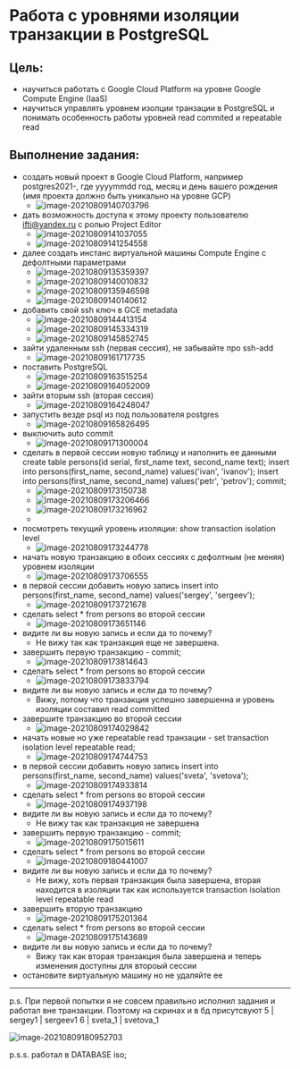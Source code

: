 # Работа с уровнями изоляции транзакции в PostgreSQL

## Цель:

- научиться работать с Google Cloud Platform на уровне Google Compute Engine (IaaS)
- научиться управлять уровнем изолции транзации в PostgreSQL и понимать особенность работы уровней read commited и repeatable read

## Выполнение задания:

- создать новый проект в Google Cloud Platform, например postgres2021-, где yyyymmdd год, месяц и день вашего рождения (имя проекта должно быть уникально на уровне GCP) 
  - ![image-20210809140703796](2%20-%20SQL%20%D0%B8%20%D1%80%D0%B5%D0%BB%D1%8F%D1%86%D0%B8%D0%BE%D0%BD%D0%BD%D1%8B%D0%B5%20%D0%A1%D0%A3%D0%91%D0%94.%20%D0%92%D0%B2%D0%B5%D0%B4%D0%B5%D0%BD%D0%B8%D0%B5%20%D0%B2%20PostgreSQL.assets/image-20210809140703796.png)
- дать возможность доступа к этому проекту пользователю [ifti@yandex.ru](mailto:ifti@yandex.ru) с ролью Project Editor
  - ![image-20210809141037055](2%20-%20SQL%20%D0%B8%20%D1%80%D0%B5%D0%BB%D1%8F%D1%86%D0%B8%D0%BE%D0%BD%D0%BD%D1%8B%D0%B5%20%D0%A1%D0%A3%D0%91%D0%94.%20%D0%92%D0%B2%D0%B5%D0%B4%D0%B5%D0%BD%D0%B8%D0%B5%20%D0%B2%20PostgreSQL.assets/image-20210809141037055.png)
  - ![image-20210809141254558](2%20-%20SQL%20%D0%B8%20%D1%80%D0%B5%D0%BB%D1%8F%D1%86%D0%B8%D0%BE%D0%BD%D0%BD%D1%8B%D0%B5%20%D0%A1%D0%A3%D0%91%D0%94.%20%D0%92%D0%B2%D0%B5%D0%B4%D0%B5%D0%BD%D0%B8%D0%B5%20%D0%B2%20PostgreSQL.assets/image-20210809141254558.png)
- далее создать инстанс виртуальной машины Compute Engine с дефолтными параметрами
  - ![image-20210809135359397](2%20-%20SQL%20%D0%B8%20%D1%80%D0%B5%D0%BB%D1%8F%D1%86%D0%B8%D0%BE%D0%BD%D0%BD%D1%8B%D0%B5%20%D0%A1%D0%A3%D0%91%D0%94.%20%D0%92%D0%B2%D0%B5%D0%B4%D0%B5%D0%BD%D0%B8%D0%B5%20%D0%B2%20PostgreSQL.assets/image-20210809135359397.png)
  - ![image-20210809140010832](2%20-%20SQL%20%D0%B8%20%D1%80%D0%B5%D0%BB%D1%8F%D1%86%D0%B8%D0%BE%D0%BD%D0%BD%D1%8B%D0%B5%20%D0%A1%D0%A3%D0%91%D0%94.%20%D0%92%D0%B2%D0%B5%D0%B4%D0%B5%D0%BD%D0%B8%D0%B5%20%D0%B2%20PostgreSQL.assets/image-20210809140010832.png)
  - ![image-20210809135946598](2%20-%20SQL%20%D0%B8%20%D1%80%D0%B5%D0%BB%D1%8F%D1%86%D0%B8%D0%BE%D0%BD%D0%BD%D1%8B%D0%B5%20%D0%A1%D0%A3%D0%91%D0%94.%20%D0%92%D0%B2%D0%B5%D0%B4%D0%B5%D0%BD%D0%B8%D0%B5%20%D0%B2%20PostgreSQL.assets/image-20210809135946598.png)
  - ![image-20210809140140612](2%20-%20SQL%20%D0%B8%20%D1%80%D0%B5%D0%BB%D1%8F%D1%86%D0%B8%D0%BE%D0%BD%D0%BD%D1%8B%D0%B5%20%D0%A1%D0%A3%D0%91%D0%94.%20%D0%92%D0%B2%D0%B5%D0%B4%D0%B5%D0%BD%D0%B8%D0%B5%20%D0%B2%20PostgreSQL.assets/image-20210809140140612.png)
- добавить свой ssh ключ в GCE metadata
  - ![image-20210809144413154](2%20-%20SQL%20%D0%B8%20%D1%80%D0%B5%D0%BB%D1%8F%D1%86%D0%B8%D0%BE%D0%BD%D0%BD%D1%8B%D0%B5%20%D0%A1%D0%A3%D0%91%D0%94.%20%D0%92%D0%B2%D0%B5%D0%B4%D0%B5%D0%BD%D0%B8%D0%B5%20%D0%B2%20PostgreSQL.assets/image-20210809144413154.png)
  - ![image-20210809145334319](2%20-%20SQL%20%D0%B8%20%D1%80%D0%B5%D0%BB%D1%8F%D1%86%D0%B8%D0%BE%D0%BD%D0%BD%D1%8B%D0%B5%20%D0%A1%D0%A3%D0%91%D0%94.%20%D0%92%D0%B2%D0%B5%D0%B4%D0%B5%D0%BD%D0%B8%D0%B5%20%D0%B2%20PostgreSQL.assets/image-20210809145334319.png)
  - ![image-20210809145852745](2%20-%20SQL%20%D0%B8%20%D1%80%D0%B5%D0%BB%D1%8F%D1%86%D0%B8%D0%BE%D0%BD%D0%BD%D1%8B%D0%B5%20%D0%A1%D0%A3%D0%91%D0%94.%20%D0%92%D0%B2%D0%B5%D0%B4%D0%B5%D0%BD%D0%B8%D0%B5%20%D0%B2%20PostgreSQL.assets/image-20210809145852745.png)
- зайти удаленным ssh (первая сессия), не забывайте про ssh-add
  - ![image-20210809161717735](2%20-%20SQL%20%D0%B8%20%D1%80%D0%B5%D0%BB%D1%8F%D1%86%D0%B8%D0%BE%D0%BD%D0%BD%D1%8B%D0%B5%20%D0%A1%D0%A3%D0%91%D0%94.%20%D0%92%D0%B2%D0%B5%D0%B4%D0%B5%D0%BD%D0%B8%D0%B5%20%D0%B2%20PostgreSQL.assets/image-20210809161717735.png)
- поставить PostgreSQL
  - ![image-20210809163515254](2%20-%20SQL%20%D0%B8%20%D1%80%D0%B5%D0%BB%D1%8F%D1%86%D0%B8%D0%BE%D0%BD%D0%BD%D1%8B%D0%B5%20%D0%A1%D0%A3%D0%91%D0%94.%20%D0%92%D0%B2%D0%B5%D0%B4%D0%B5%D0%BD%D0%B8%D0%B5%20%D0%B2%20PostgreSQL.assets/image-20210809163515254.png)
  - ![image-20210809164052009](2%20-%20SQL%20%D0%B8%20%D1%80%D0%B5%D0%BB%D1%8F%D1%86%D0%B8%D0%BE%D0%BD%D0%BD%D1%8B%D0%B5%20%D0%A1%D0%A3%D0%91%D0%94.%20%D0%92%D0%B2%D0%B5%D0%B4%D0%B5%D0%BD%D0%B8%D0%B5%20%D0%B2%20PostgreSQL.assets/image-20210809164052009.png)
- зайти вторым ssh (вторая сессия)
  - ![image-20210809164248047](2%20-%20SQL%20%D0%B8%20%D1%80%D0%B5%D0%BB%D1%8F%D1%86%D0%B8%D0%BE%D0%BD%D0%BD%D1%8B%D0%B5%20%D0%A1%D0%A3%D0%91%D0%94.%20%D0%92%D0%B2%D0%B5%D0%B4%D0%B5%D0%BD%D0%B8%D0%B5%20%D0%B2%20PostgreSQL.assets/image-20210809164248047.png)
- запустить везде psql из под пользователя postgres
  - ![image-20210809165826495](2%20-%20SQL%20%D0%B8%20%D1%80%D0%B5%D0%BB%D1%8F%D1%86%D0%B8%D0%BE%D0%BD%D0%BD%D1%8B%D0%B5%20%D0%A1%D0%A3%D0%91%D0%94.%20%D0%92%D0%B2%D0%B5%D0%B4%D0%B5%D0%BD%D0%B8%D0%B5%20%D0%B2%20PostgreSQL.assets/image-20210809165826495.png)
- выключить auto commit
  - ![image-20210809171300004](2%20-%20SQL%20%D0%B8%20%D1%80%D0%B5%D0%BB%D1%8F%D1%86%D0%B8%D0%BE%D0%BD%D0%BD%D1%8B%D0%B5%20%D0%A1%D0%A3%D0%91%D0%94.%20%D0%92%D0%B2%D0%B5%D0%B4%D0%B5%D0%BD%D0%B8%D0%B5%20%D0%B2%20PostgreSQL.assets/image-20210809171300004-16285147837051.png)
- сделать в первой сессии новую таблицу и наполнить ее данными create table persons(id serial, first_name text, second_name text); insert into persons(first_name, second_name) values('ivan', 'ivanov'); insert into persons(first_name, second_name) values('petr', 'petrov'); commit;
  - ![image-20210809173150738](2%20-%20SQL%20%D0%B8%20%D1%80%D0%B5%D0%BB%D1%8F%D1%86%D0%B8%D0%BE%D0%BD%D0%BD%D1%8B%D0%B5%20%D0%A1%D0%A3%D0%91%D0%94.%20%D0%92%D0%B2%D0%B5%D0%B4%D0%B5%D0%BD%D0%B8%D0%B5%20%D0%B2%20PostgreSQL.assets/image-20210809173150738.png)
  - ![image-20210809173206466](2%20-%20SQL%20%D0%B8%20%D1%80%D0%B5%D0%BB%D1%8F%D1%86%D0%B8%D0%BE%D0%BD%D0%BD%D1%8B%D0%B5%20%D0%A1%D0%A3%D0%91%D0%94.%20%D0%92%D0%B2%D0%B5%D0%B4%D0%B5%D0%BD%D0%B8%D0%B5%20%D0%B2%20PostgreSQL.assets/image-20210809173206466.png)
  - ![image-20210809173216962](2%20-%20SQL%20%D0%B8%20%D1%80%D0%B5%D0%BB%D1%8F%D1%86%D0%B8%D0%BE%D0%BD%D0%BD%D1%8B%D0%B5%20%D0%A1%D0%A3%D0%91%D0%94.%20%D0%92%D0%B2%D0%B5%D0%B4%D0%B5%D0%BD%D0%B8%D0%B5%20%D0%B2%20PostgreSQL.assets/image-20210809173216962.png)
  - 
- посмотреть текущий уровень изоляции: show transaction isolation level
  - ![image-20210809173244778](2%20-%20SQL%20%D0%B8%20%D1%80%D0%B5%D0%BB%D1%8F%D1%86%D0%B8%D0%BE%D0%BD%D0%BD%D1%8B%D0%B5%20%D0%A1%D0%A3%D0%91%D0%94.%20%D0%92%D0%B2%D0%B5%D0%B4%D0%B5%D0%BD%D0%B8%D0%B5%20%D0%B2%20PostgreSQL.assets/image-20210809173244778.png)
- начать новую транзакцию в обоих сессиях с дефолтным (не меняя) уровнем изоляции
  - ![image-20210809173706555](2%20-%20SQL%20%D0%B8%20%D1%80%D0%B5%D0%BB%D1%8F%D1%86%D0%B8%D0%BE%D0%BD%D0%BD%D1%8B%D0%B5%20%D0%A1%D0%A3%D0%91%D0%94.%20%D0%92%D0%B2%D0%B5%D0%B4%D0%B5%D0%BD%D0%B8%D0%B5%20%D0%B2%20PostgreSQL.assets/image-20210809173706555.png)
- в первой сессии добавить новую запись insert into persons(first_name, second_name) values('sergey', 'sergeev');
  - ![image-20210809173721678](2%20-%20SQL%20%D0%B8%20%D1%80%D0%B5%D0%BB%D1%8F%D1%86%D0%B8%D0%BE%D0%BD%D0%BD%D1%8B%D0%B5%20%D0%A1%D0%A3%D0%91%D0%94.%20%D0%92%D0%B2%D0%B5%D0%B4%D0%B5%D0%BD%D0%B8%D0%B5%20%D0%B2%20PostgreSQL.assets/image-20210809173721678.png)
- сделать select * from persons во второй сессии
  - ![image-20210809173651146](2%20-%20SQL%20%D0%B8%20%D1%80%D0%B5%D0%BB%D1%8F%D1%86%D0%B8%D0%BE%D0%BD%D0%BD%D1%8B%D0%B5%20%D0%A1%D0%A3%D0%91%D0%94.%20%D0%92%D0%B2%D0%B5%D0%B4%D0%B5%D0%BD%D0%B8%D0%B5%20%D0%B2%20PostgreSQL.assets/image-20210809173651146.png)
- видите ли вы новую запись и если да то почему?
  - Не вижу так как транзакция еще не завершена.
- завершить первую транзакцию - commit;
  - ![image-20210809173814643](2%20-%20SQL%20%D0%B8%20%D1%80%D0%B5%D0%BB%D1%8F%D1%86%D0%B8%D0%BE%D0%BD%D0%BD%D1%8B%D0%B5%20%D0%A1%D0%A3%D0%91%D0%94.%20%D0%92%D0%B2%D0%B5%D0%B4%D0%B5%D0%BD%D0%B8%D0%B5%20%D0%B2%20PostgreSQL.assets/image-20210809173814643.png)
- сделать select * from persons во второй сессии
  - ![image-20210809173833794](2%20-%20SQL%20%D0%B8%20%D1%80%D0%B5%D0%BB%D1%8F%D1%86%D0%B8%D0%BE%D0%BD%D0%BD%D1%8B%D0%B5%20%D0%A1%D0%A3%D0%91%D0%94.%20%D0%92%D0%B2%D0%B5%D0%B4%D0%B5%D0%BD%D0%B8%D0%B5%20%D0%B2%20PostgreSQL.assets/image-20210809173833794.png)
- видите ли вы новую запись и если да то почему?
  - Вижу, потому что транзакция успешно завершенна и уровень изоляции составил read committed
- завершите транзакцию во второй сессии
  - ![image-20210809174029842](2%20-%20SQL%20%D0%B8%20%D1%80%D0%B5%D0%BB%D1%8F%D1%86%D0%B8%D0%BE%D0%BD%D0%BD%D1%8B%D0%B5%20%D0%A1%D0%A3%D0%91%D0%94.%20%D0%92%D0%B2%D0%B5%D0%B4%D0%B5%D0%BD%D0%B8%D0%B5%20%D0%B2%20PostgreSQL.assets/image-20210809174029842.png)
- начать новые но уже repeatable read транзации - set transaction isolation level repeatable read;
  - ![image-20210809174744753](2%20-%20SQL%20%D0%B8%20%D1%80%D0%B5%D0%BB%D1%8F%D1%86%D0%B8%D0%BE%D0%BD%D0%BD%D1%8B%D0%B5%20%D0%A1%D0%A3%D0%91%D0%94.%20%D0%92%D0%B2%D0%B5%D0%B4%D0%B5%D0%BD%D0%B8%D0%B5%20%D0%B2%20PostgreSQL.assets/image-20210809174744753.png)
- в первой сессии добавить новую запись insert into persons(first_name, second_name) values('sveta', 'svetova');
  - ![image-20210809174933814](2%20-%20SQL%20%D0%B8%20%D1%80%D0%B5%D0%BB%D1%8F%D1%86%D0%B8%D0%BE%D0%BD%D0%BD%D1%8B%D0%B5%20%D0%A1%D0%A3%D0%91%D0%94.%20%D0%92%D0%B2%D0%B5%D0%B4%D0%B5%D0%BD%D0%B8%D0%B5%20%D0%B2%20PostgreSQL.assets/image-20210809174933814.png)
- сделать select * from persons во второй сессии
  - ![image-20210809174937198](2%20-%20SQL%20%D0%B8%20%D1%80%D0%B5%D0%BB%D1%8F%D1%86%D0%B8%D0%BE%D0%BD%D0%BD%D1%8B%D0%B5%20%D0%A1%D0%A3%D0%91%D0%94.%20%D0%92%D0%B2%D0%B5%D0%B4%D0%B5%D0%BD%D0%B8%D0%B5%20%D0%B2%20PostgreSQL.assets/image-20210809174937198.png)
- видите ли вы новую запись и если да то почему?
  - Не вижу так как транзакция не завершена
- завершить первую транзакцию - commit;
  - ![image-20210809175015611](2%20-%20SQL%20%D0%B8%20%D1%80%D0%B5%D0%BB%D1%8F%D1%86%D0%B8%D0%BE%D0%BD%D0%BD%D1%8B%D0%B5%20%D0%A1%D0%A3%D0%91%D0%94.%20%D0%92%D0%B2%D0%B5%D0%B4%D0%B5%D0%BD%D0%B8%D0%B5%20%D0%B2%20PostgreSQL.assets/image-20210809175015611.png)
- сделать select * from persons во второй сессии
  - ![image-20210809180441007](2%20-%20SQL%20%D0%B8%20%D1%80%D0%B5%D0%BB%D1%8F%D1%86%D0%B8%D0%BE%D0%BD%D0%BD%D1%8B%D0%B5%20%D0%A1%D0%A3%D0%91%D0%94.%20%D0%92%D0%B2%D0%B5%D0%B4%D0%B5%D0%BD%D0%B8%D0%B5%20%D0%B2%20PostgreSQL.assets/image-20210809180441007.png)
- видите ли вы новую запись и если да то почему?
  - Не вижу, хоть первая транзакция была завершена, вторая находится в изоляции так как используется transaction isolation level repeatable read 
- завершить вторую транзакцию
  - ![image-20210809175201364](2%20-%20SQL%20%D0%B8%20%D1%80%D0%B5%D0%BB%D1%8F%D1%86%D0%B8%D0%BE%D0%BD%D0%BD%D1%8B%D0%B5%20%D0%A1%D0%A3%D0%91%D0%94.%20%D0%92%D0%B2%D0%B5%D0%B4%D0%B5%D0%BD%D0%B8%D0%B5%20%D0%B2%20PostgreSQL.assets/image-20210809175201364.png)
- сделать select * from persons во второй сессии
  - ![image-20210809175143689](2%20-%20SQL%20%D0%B8%20%D1%80%D0%B5%D0%BB%D1%8F%D1%86%D0%B8%D0%BE%D0%BD%D0%BD%D1%8B%D0%B5%20%D0%A1%D0%A3%D0%91%D0%94.%20%D0%92%D0%B2%D0%B5%D0%B4%D0%B5%D0%BD%D0%B8%D0%B5%20%D0%B2%20PostgreSQL.assets/image-20210809175143689.png)
- видите ли вы новую запись и если да то почему?
  - Вижу так как вторая транзакция была завершена и теперь изменения доступны для второый сессии
- остановите виртуальную машину но не удаляйте ее



---

p.s. При первой попытки я не совсем правильно исполнил задания и работал вне транзакции. Поэтому на скринах и в бд присутсвуют 
  5 | sergey1    | sergeev1
  6 | sveta_1    | svetova_1

![image-20210809180952703](2%20-%20SQL%20%D0%B8%20%D1%80%D0%B5%D0%BB%D1%8F%D1%86%D0%B8%D0%BE%D0%BD%D0%BD%D1%8B%D0%B5%20%D0%A1%D0%A3%D0%91%D0%94.%20%D0%92%D0%B2%D0%B5%D0%B4%D0%B5%D0%BD%D0%B8%D0%B5%20%D0%B2%20PostgreSQL.assets/image-20210809180952703.png)

p.s.s. работал в DATABASE iso;
